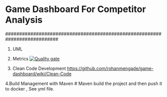 # Game Dashboard For Competitor Analysis


###########################################################################

1. UML


2. Metrics
[![Quality gate](http://localhost:9000/api/project_badges/quality_gate?project=com.game.dashboard%3Agame-dashboard)](http://localhost:9000/dashboard?id=com.game.dashboard%3Agame-dashboard)

3. Clean Code Development
https://github.com/rohanmengade/game-dashboard/wiki/Clean-Code
 
4.Build Management with Maven #
    Maven build the project and then push it to docker , See yml file.






